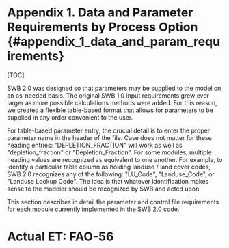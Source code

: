 # Appendix 1. Data and Parameter Requirements by Process Option {#appendix\_1\_data\_and\_param\_requirements}

[TOC]

SWB 2.0 was designed so that parameters may be supplied to the model on an as-needed basis. The original SWB 1.0 input requirements grew ever larger as more possible calculations methods were added. For this reason, we created a flexible table-based format that allows for parameters to be supplied in any order convenient to the user.

For table-based parameter entry, the crucial detail is to enter the proper parameter name in the header of the file. Case does not matter for these heading entries: "DEPLETION_FRACTION" will work as well as "depletion_fraction" or "Depletion_Fraction". For some modules, multiple heading values are recognized as equivalent to one another. For example, to identify a particular table column as holding landuse / land cover codes, SWB 2.0 recognizes any of the following: "LU_Code", "Landuse_Code", or "Landuse Lookup Code". The idea is that whatever identification makes sense to the modeler should be recognized by SWB and acted upon.

This section describes in detail the parameter and control file requirements for each module currently implemented in the SWB 2.0 code.

# Actual ET: FAO-56
